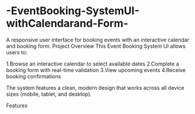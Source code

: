 # -EventBooking-SystemUI-withCalendarand-Form-
A responsive user interface for booking events with an interactive calendar and booking form.
Project Overview
This Event Booking System UI allows users to:

1.Browse an interactive calendar to select available dates
2.Complete a booking form with real-time validation
3.View upcoming events
4.Receive booking confirmations

The system features a clean, modern design that works across all device sizes (mobile, tablet, and desktop).

Features
